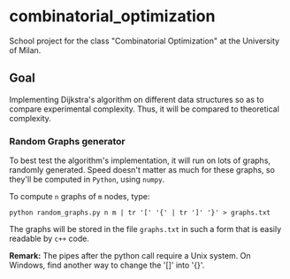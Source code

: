 # combinatorial_optimization

School project for the class "Combinatorial Optimization" at the University of Milan.

## Goal

Implementing Dijkstra's algorithm on different data structures so as to compare experimental complexity. Thus, it will be compared to theoretical complexity.

### Random Graphs generator

To best test the algorithm's implementation, it will run on lots of graphs, randomly generated. Speed doesn't matter as much for these graphs, so they'll be computed in `Python`, using `numpy`.

To compute `n` graphs of `m` nodes, type:

	python random_graphs.py n m | tr '[' '{' | tr ']' '}' > graphs.txt

The graphs will be stored in the file `graphs.txt` in such a form that is easily readable by `c++` code.

__Remark:__ The pipes after the python call require a Unix system. On Windows, find another way to change the '[]' into '{}'.
